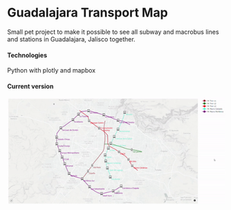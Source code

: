# Guadalajara Transport Map

Small pet project to make it possible to see all subway and macrobus lines and stations in Guadalajara, Jalisco together.

#### Technologies
Python with plotly and mapbox

#### Current version

![gdl_transport_current_VA](gdl_transport_current_VA.gif)
